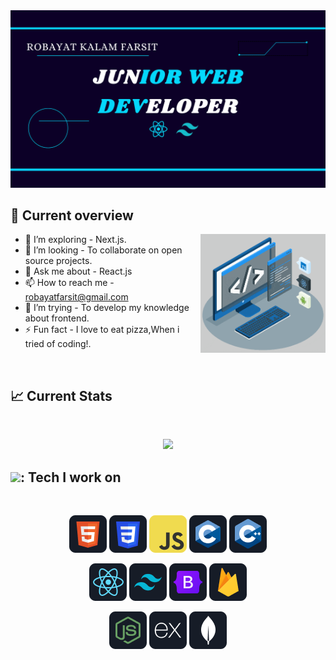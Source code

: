
<img src="https://github.com/Farsit-007/Farsit-007/blob/main/Banner.png" />

## :eyes: Current overview

<img align="right" alt="GIF" src="https://github.com/Farsit-007/Farsit-007/blob/main/assets/techstack.gif" width="200px"/>

- 🌱 I’m exploring - Next.js. 
-  👯 I’m looking - To collaborate on open source projects.
- 💬 Ask me about - React.js 
- 📫 How to reach me - robayatfarsit@gmail.com
- 🤔 I’m trying - To develop my knowledge about frontend. 
- ⚡ Fun fact - I love to eat pizza,When i tried of coding!.

<br />

## :chart_with_upwards_trend: Current Stats
<br />
<p align="center">
  <img width="60%" src="https://github-readme-streak-stats.herokuapp.com?user=Farsit-007&theme=react&include_all_commits=true&hide_border=true&background=0D1117&stroke=0D1117&fire=1769AA&sideLabels=00F0FF&currStreakNum=1769AA&ring=1769AA&currStreakLabel=1769AA&sideNums=00F0FF" />
</p>


## <img src="https://github.com/TheDudeThatCode/TheDudeThatCode/blob/master/Assets/Developer.gif" width="45" />: Tech I work on 
<br>
<p align="center">
<img src="https://github.com/Farsit-007/Farsit-007/blob/main/assets/HTML.png"/>
<img src="https://github.com/Farsit-007/Farsit-007/blob/main/assets/css.png"/>
<img src="https://github.com/Farsit-007/Farsit-007/blob/main/assets/JavaScript.png"/>
<img src="https://github.com/Farsit-007/Farsit-007/blob/main/assets/c.png"/>
<img src="https://github.com/Farsit-007/Farsit-007/blob/main/assets/cpp.png"/>
</p>
<p align="center">
<img src="https://github.com/Farsit-007/Farsit-007/blob/main/assets/react.png"/>
<img src="https://github.com/Farsit-007/Farsit-007/blob/main/assets/tailwind.png"/>
<img src="https://github.com/Farsit-007/Farsit-007/blob/main/assets/Bootsrap.png"/>
<img src="https://github.com/Farsit-007/Farsit-007/blob/main/assets/firebase.png"/>
</p>
<p align="center">
<img src="https://github.com/Farsit-007/Farsit-007/blob/main/assets/node.png"/>
<img src="https://github.com/Farsit-007/Farsit-007/blob/main/assets/express.png"/>
<img src="https://github.com/Farsit-007/Farsit-007/blob/main/assets/mongo.png"/>
</p><br/>

